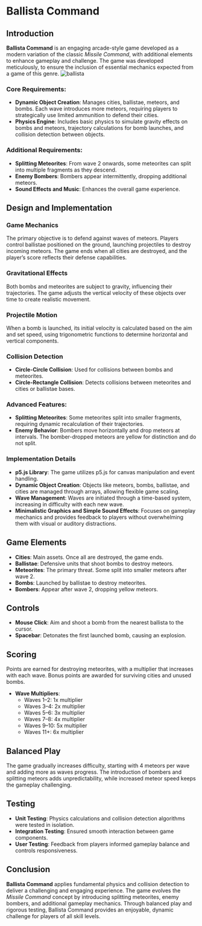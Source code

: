# Ballista Command

## Introduction
**Ballista Command** is an engaging arcade-style game developed as a modern variation of the classic *Missile Command*, with additional elements to enhance gameplay and challenge. The game was developed meticulously, to ensure the inclusion of essential mechanics expected from a game of this genre.
![ballista](https://github.com/user-attachments/assets/e2633856-107e-4fd4-89a5-ec4035037916)

### Core Requirements:
- **Dynamic Object Creation**: Manages cities, ballistae, meteors, and bombs. Each wave introduces more meteors, requiring players to strategically use limited ammunition to defend their cities.
- **Physics Engine**: Includes basic physics to simulate gravity effects on bombs and meteors, trajectory calculations for bomb launches, and collision detection between objects.

### Additional Requirements:
- **Splitting Meteorites**: From wave 2 onwards, some meteorites can split into multiple fragments as they descend.
- **Enemy Bombers**: Bombers appear intermittently, dropping additional meteors.
- **Sound Effects and Music**: Enhances the overall game experience.

## Design and Implementation

### Game Mechanics
The primary objective is to defend against waves of meteors. Players control ballistae positioned on the ground, launching projectiles to destroy incoming meteors. The game ends when all cities are destroyed, and the player’s score reflects their defense capabilities.

### Gravitational Effects
Both bombs and meteorites are subject to gravity, influencing their trajectories. The game adjusts the vertical velocity of these objects over time to create realistic movement.

### Projectile Motion
When a bomb is launched, its initial velocity is calculated based on the aim and set speed, using trigonometric functions to determine horizontal and vertical components.

### Collision Detection
- **Circle-Circle Collision**: Used for collisions between bombs and meteorites.
- **Circle-Rectangle Collision**: Detects collisions between meteorites and cities or ballistae bases.

### Advanced Features:
- **Splitting Meteorites**: Some meteorites split into smaller fragments, requiring dynamic recalculation of their trajectories.
- **Enemy Behavior**: Bombers move horizontally and drop meteors at intervals. The bomber-dropped meteors are yellow for distinction and do not split.

### Implementation Details
- **p5.js Library**: The game utilizes p5.js for canvas manipulation and event handling.
- **Dynamic Object Creation**: Objects like meteors, bombs, ballistae, and cities are managed through arrays, allowing flexible game scaling.
- **Wave Management**: Waves are initiated through a time-based system, increasing in difficulty with each new wave.
- **Minimalistic Graphics and Simple Sound Effects**: Focuses on gameplay mechanics and provides feedback to players without overwhelming them with visual or auditory distractions.

## Game Elements
- **Cities**: Main assets. Once all are destroyed, the game ends.
- **Ballistae**: Defensive units that shoot bombs to destroy meteors.
- **Meteorites**: The primary threat. Some split into smaller meteors after wave 2.
- **Bombs**: Launched by ballistae to destroy meteorites.
- **Bombers**: Appear after wave 2, dropping yellow meteors.

## Controls
- **Mouse Click**: Aim and shoot a bomb from the nearest ballista to the cursor.
- **Spacebar**: Detonates the first launched bomb, causing an explosion.

## Scoring
Points are earned for destroying meteorites, with a multiplier that increases with each wave. Bonus points are awarded for surviving cities and unused bombs.

- **Wave Multipliers**:
  - Waves 1–2: 1x multiplier
  - Waves 3–4: 2x multiplier
  - Waves 5–6: 3x multiplier
  - Waves 7–8: 4x multiplier
  - Waves 9–10: 5x multiplier
  - Waves 11+: 6x multiplier

## Balanced Play
The game gradually increases difficulty, starting with 4 meteors per wave and adding more as waves progress. The introduction of bombers and splitting meteors adds unpredictability, while increased meteor speed keeps the gameplay challenging.

## Testing
- **Unit Testing**: Physics calculations and collision detection algorithms were tested in isolation.
- **Integration Testing**: Ensured smooth interaction between game components.
- **User Testing**: Feedback from players informed gameplay balance and controls responsiveness.

## Conclusion
**Ballista Command** applies fundamental physics and collision detection to deliver a challenging and engaging experience. The game evolves the *Missile Command* concept by introducing splitting meteorites, enemy bombers, and additional gameplay mechanics. Through balanced play and rigorous testing, Ballista Command provides an enjoyable, dynamic challenge for players of all skill levels.
